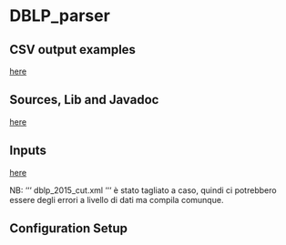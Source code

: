 # DBLP_parser

## CSV output examples
[here](https://polimi365-my.sharepoint.com/:f:/g/personal/10669287_polimi_it/EklWqHLKpF9HpmOlPRYrcn8B9rGf6gU43PQi_nXDMFDbFg?e=5ECOP4)

## Sources, Lib and Javadoc 
[here](https://polimi365-my.sharepoint.com/:f:/g/personal/10669287_polimi_it/Es2UUFbDQrZLsSVJ-I4nBW8BRy71Mcb1BubauFd3X2KC9Q?e=5oHncW)

## Inputs 
[here](https://polimi365-my.sharepoint.com/:f:/g/personal/10669287_polimi_it/EqgdVVaB5NhGncXjMW6NudoBjouwLLTXhpZmn6y1zS7D1A?e=LCsFw9)

NB: ‘‘‘ dblp_2015_cut.xml ‘‘‘ è stato tagliato a caso, quindi ci potrebbero essere degli errori a livello di dati ma compila comunque.
## Configuration Setup
  
